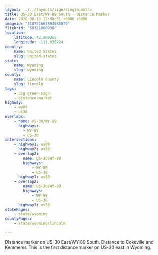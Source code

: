 ```yaml
---
layout: ../../layouts/sign/single.astro
title: US-30 East/WY-89 South - Distance Marker
date: 2020-08-13 12:08:51 +0000 +0000
imageid: "318751663894585879"
flickrid: "50321080938"
location:
    latitude: 42.209362
    longitude: -111.035724
country:
    name: United States
    slug: united-states
state:
    name: Wyoming
    slug: wyoming
county:
    name: Lincoln County
    slug: lincoln
tags:
    - big-green-sign
    - distance-marker
highway:
    - wy89
    - us30
overlaps:
    - name: US-30/WY-89
      highways:
        - WY-89
        - US-30
intersections:
    - highway1: wy89
      highway2: us30
    - overlap2:
        name: US-30/WY-89
        highways:
            - WY-89
            - US-30
      highway1: wy89
    - overlap2:
        name: US-30/WY-89
        highways:
            - WY-89
            - US-30
      highway1: us30
statePages:
    - state/wyoming
countyPages:
    - state/wyoming/lincoln

---
```

Distance marker on US-30 East/WY-89 South.  Distance to Cokeville and Kemmerer.  This is the first distance marker on US-30 east in Wyoming.